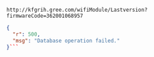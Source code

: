 `http://kfgrih.gree.com/wifiModule/Lastversion?firmwareCode=362001068957`

```json
{
  "r": 500,
  "msg": "Database operation failed."
}```